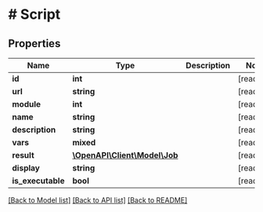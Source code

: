 # # Script

## Properties

Name | Type | Description | Notes
------------ | ------------- | ------------- | -------------
**id** | **int** |  | [readonly]
**url** | **string** |  | [readonly]
**module** | **int** |  | [readonly]
**name** | **string** |  | [readonly]
**description** | **string** |  | [readonly]
**vars** | **mixed** |  | [readonly]
**result** | [**\OpenAPI\Client\Model\Job**](Job.md) |  | [readonly]
**display** | **string** |  | [readonly]
**is_executable** | **bool** |  | [readonly]

[[Back to Model list]](../../README.md#models) [[Back to API list]](../../README.md#endpoints) [[Back to README]](../../README.md)
